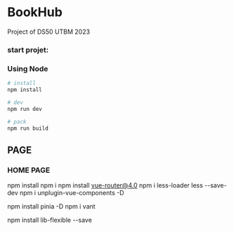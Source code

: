 # BookHub
Project of DS50 UTBM 2023

### start projet:

### Using Node
``` bash
# install
npm install

# dev
npm run dev

# pack
npm run build
```

## PAGE

###  HOME PAGE

npm install
npm i
npm install vue-router@4.0 
npm i less-loader less --save-dev
npm i unplugin-vue-components -D

npm install pinia -D
npm i vant

npm install lib-flexible --save
